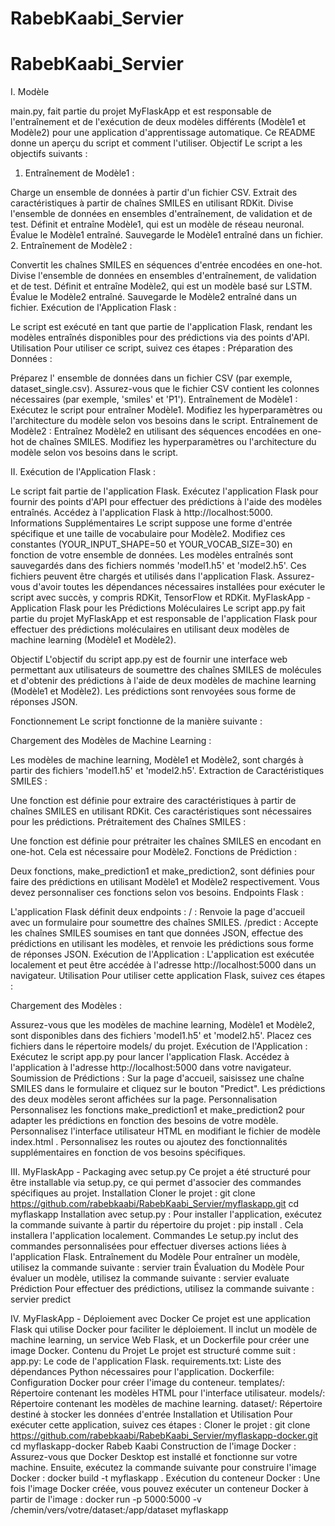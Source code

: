 # RabebKaabi_Servier
# RabebKaabi_Servier
I. Modèle 

main.py, fait partie du projet MyFlaskApp et est responsable de l'entraînement et de l'exécution de deux modèles différents (Modèle1 et Modèle2) pour une application d'apprentissage automatique. Ce README donne un aperçu du script et comment l'utiliser.
Objectif
Le script a les objectifs suivants :

1. Entraînement de Modèle1 :

Charge un ensemble de données à partir d'un fichier CSV.
Extrait des caractéristiques à partir de chaînes SMILES en utilisant RDKit.
Divise l'ensemble de données en ensembles d'entraînement, de validation et de test.
Définit et entraîne Modèle1, qui est un modèle de réseau neuronal.
Évalue le Modèle1 entraîné.
Sauvegarde le Modèle1 entraîné dans un fichier.
2. Entraînement de Modèle2 :

Convertit les chaînes SMILES en séquences d'entrée encodées en one-hot.
Divise l'ensemble de données en ensembles d'entraînement, de validation et de test.
Définit et entraîne Modèle2, qui est un modèle basé sur LSTM.
Évalue le Modèle2 entraîné.
Sauvegarde le Modèle2 entraîné dans un fichier.
Exécution de l'Application Flask :

Le script est exécuté en tant que partie de l'application Flask, rendant les modèles entraînés disponibles pour des prédictions via des points d'API.
Utilisation
Pour utiliser ce script, suivez ces étapes :
Préparation des Données :

Préparez l' ensemble de données dans un fichier CSV (par exemple, dataset_single.csv).
Assurez-vous que le fichier CSV contient les colonnes nécessaires (par exemple, 'smiles' et 'P1').
Entraînement de Modèle1 :
Exécutez le script pour entraîner Modèle1.
Modifiez les hyperparamètres ou l'architecture du modèle selon vos besoins dans le script.
Entraînement de Modèle2 :
Entraînez Modèle2 en utilisant des séquences encodées en one-hot de chaînes SMILES.
Modifiez les hyperparamètres ou l'architecture du modèle selon vos besoins dans le script.

II. Exécution de l'Application Flask :

Le script fait partie de l'application Flask. Exécutez l'application Flask pour fournir des points d'API pour effectuer des prédictions à l'aide des modèles entraînés.
Accédez à l'application Flask à http://localhost:5000.
Informations Supplémentaires
Le script suppose une forme d'entrée spécifique et une taille de vocabulaire pour Modèle2. Modifiez ces constantes (YOUR_INPUT_SHAPE=50 et YOUR_VOCAB_SIZE=30) en fonction de votre ensemble de données.
Les modèles entraînés sont sauvegardés dans des fichiers nommés 'model1.h5' et 'model2.h5'. Ces fichiers peuvent être chargés et utilisés dans l'application Flask.
Assurez-vous d'avoir toutes les dépendances nécessaires installées pour exécuter le script avec succès, y compris RDKit, TensorFlow et RDKit.
MyFlaskApp - Application Flask pour les Prédictions Moléculaires
Le script app.py fait partie du projet MyFlaskApp et est responsable de l'application Flask pour effectuer des prédictions moléculaires en utilisant deux modèles de machine learning (Modèle1 et Modèle2). 

Objectif
L'objectif du script app.py est de fournir une interface web permettant aux utilisateurs de soumettre des chaînes SMILES de molécules et d'obtenir des prédictions à l'aide de deux modèles de machine learning (Modèle1 et Modèle2). Les prédictions sont renvoyées sous forme de réponses JSON.

Fonctionnement
Le script fonctionne de la manière suivante :

Chargement des Modèles de Machine Learning :

Les modèles de machine learning, Modèle1 et Modèle2, sont chargés à partir des fichiers 'model1.h5' et 'model2.h5'.
Extraction de Caractéristiques SMILES :

Une fonction est définie pour extraire des caractéristiques à partir de chaînes SMILES en utilisant RDKit. Ces caractéristiques sont nécessaires pour les prédictions.
Prétraitement des Chaînes SMILES :

Une fonction est définie pour prétraiter les chaînes SMILES en encodant en one-hot. Cela est nécessaire pour Modèle2.
Fonctions de Prédiction :

Deux fonctions, make_prediction1 et make_prediction2, sont définies pour faire des prédictions en utilisant Modèle1 et Modèle2 respectivement. Vous devez personnaliser ces fonctions selon vos besoins.
Endpoints Flask :

L'application Flask définit deux endpoints :
/ : Renvoie la page d'accueil avec un formulaire pour soumettre des chaînes SMILES.
/predict : Accepte les chaînes SMILES soumises en tant que données JSON, effectue des prédictions en utilisant les modèles, et renvoie les prédictions sous forme de réponses JSON.
Exécution de l'Application :
L'application est exécutée localement et peut être accédée à l'adresse http://localhost:5000 dans un navigateur.
Utilisation
Pour utiliser cette application Flask, suivez ces étapes :

Chargement des Modèles :

Assurez-vous que les modèles de machine learning, Modèle1 et Modèle2, sont disponibles dans des fichiers 'model1.h5' et 'model2.h5'. Placez ces fichiers dans le répertoire models/ du projet.
Exécution de l'Application :
Exécutez le script app.py pour lancer l'application Flask.
Accédez à l'application à l'adresse http://localhost:5000 dans votre navigateur.
Soumission de Prédictions :
Sur la page d'accueil, saisissez une chaîne SMILES dans le formulaire et cliquez sur le bouton "Predict".
Les prédictions des deux modèles seront affichées sur la page.
Personnalisation
Personnalisez les fonctions make_prediction1 et make_prediction2 pour adapter les prédictions en fonction des besoins de votre modèle.
Personnalisez l'interface utilisateur HTML en modifiant le fichier de modèle index.html .
Personnalisez les routes ou ajoutez des fonctionnalités supplémentaires en fonction de vos besoins spécifiques.

III. MyFlaskApp - Packaging avec setup.py
Ce projet a été structuré pour être installable via setup.py, ce qui permet d'associer des commandes spécifiques au projet.
Installation
Cloner le projet :
git clone https://github.com/rabebkaabi/RabebKaabi_Servier/myflaskapp.git
cd myflaskapp
Installation avec setup.py :
Pour installer l'application, exécutez la commande suivante à partir du répertoire du projet :
pip install .
Cela installera l'application localement.
Commandes
Le setup.py inclut des commandes personnalisées pour effectuer diverses actions liées à l'application Flask.
Entraînement du Modèle
Pour entraîner un modèle, utilisez la commande suivante :
servier train <vos arguments>
Évaluation du Modèle
Pour évaluer un modèle, utilisez la commande suivante :
servier evaluate <vos arguments>
Prédiction
Pour effectuer des prédictions, utilisez la commande suivante :
servier predict <vos arguments>

IV. MyFlaskApp - Déploiement avec Docker
Ce projet est une application Flask qui utilise Docker pour faciliter le déploiement. Il inclut un modèle de machine learning, un service Web Flask, et un Dockerfile pour créer une image Docker.
Contenu du Projet
Le projet est structuré comme suit :
app.py: Le code de l'application Flask.
requirements.txt: Liste des dépendances Python nécessaires pour l'application.
Dockerfile: Configuration Docker pour créer l'image du conteneur.
templates/: Répertoire contenant les modèles HTML pour l'interface utilisateur.
models/: Répertoire contenant les modèles de machine learning.
dataset/: Répertoire destiné à stocker les données d'entrée
Installation et Utilisation
Pour exécuter cette application, suivez ces étapes :
Cloner le projet :
git clone https://github.com/rabebkaabi/RabebKaabi_Servier/myflaskapp-docker.git
cd myflaskapp-docker
Rabeb Kaabi 
Construction de l'image Docker :
Assurez-vous que Docker Desktop est installé et fonctionne sur votre machine. Ensuite, exécutez la commande suivante pour construire l'image Docker :
docker build -t myflaskapp .
Exécution du conteneur Docker :
Une fois l'image Docker créée, vous pouvez exécuter un conteneur Docker à partir de l'image :
docker run -p 5000:5000 -v /chemin/vers/votre/dataset:/app/dataset myflaskapp

